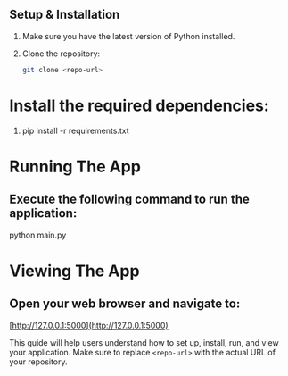 ## Setup & Installation

1. Make sure you have the latest version of Python installed.

2. Clone the repository:
   ```sh
   git clone <repo-url>

# Install the required dependencies:

1. pip install -r requirements.txt

# Running The App

## Execute the following command to run the application:

python main.py

# Viewing The App

## Open your web browser and navigate to:

[http://127.0.0.1:5000](http://127.0.0.1:5000)


This guide will help users understand how to set up, install, run, and view your application. Make sure to replace `<repo-url>` with the actual URL of your repository.
